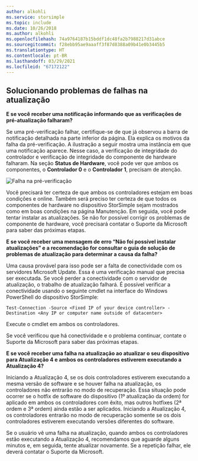 ```yaml
---
author: alkohli
ms.service: storsimple
ms.topic: include
ms.date: 10/26/2018
ms.author: alkohli
ms.openlocfilehash: 74a9764187b15bddf1dc48fa2b7988217d31abce
ms.sourcegitcommit: f28ebb95ae9aaaff3f87d8388a09b41e0b3445b5
ms.translationtype: HT
ms.contentlocale: pt-BR
ms.lasthandoff: 03/29/2021
ms.locfileid: "67172122"
---
```

## <a name="troubleshooting-update-failures"></a>Solucionando problemas de falhas na atualização
**E se você receber uma notificação informando que as verificações de pré-atualização falharam?**

Se uma pré-verificação falhar, certifique-se de que já observou a barra de notificação detalhada na parte inferior da página. Ela explica os motivos da falha da pré-verificação. A ilustração a seguir mostra uma instância em que uma notificação aparece. Nesse caso, a verificação de integridade do controlador e verificação de integridade do componente de hardware falharam. Na seção **Status de Hardware**, você pode ver que ambos os componentes, o **Controlador 0** e o **Controlador 1**, precisam de atenção.

  ![Falha na pré-verificação](./media/storsimple-install-troubleshooting/HCS_PreUpdateCheckFailed-include.png)

Você precisará ter certeza de que ambos os controladores estejam em boas condições e online. Também será preciso ter certeza de que todos os componentes de hardware no dispositivo StorSimple sejam mostrados como em boas condições na página Manutenção. Em seguida, você pode tentar instalar as atualizações. Se não for possível corrigir os problemas de componente de hardware, você precisará contatar o Suporte da Microsoft para saber das próximas etapas.

**E se você receber uma mensagem de erro “Não foi possível instalar atualizações” e a recomendação for consultar o guia de solução de problemas de atualização para determinar a causa da falha?**

Uma causa provável para isso pode ser a falta de conectividade com os servidores Microsoft Update. Essa é uma verificação manual que precisa ser executada. Se você perder a conectividade com o servidor de atualização, o trabalho de atualização falhará. É possível verificar a conectividade usando o seguinte cmdlet na interface do Windows PowerShell do dispositivo StorSimple:

 `Test-Connection -Source <Fixed IP of your device controller> -Destination <Any IP or computer name outside of datacenter>`

Execute o cmdlet em ambos os controladores.

Se você verificou que há conectividade e o problema continuar, contate o Suporte da Microsoft para saber das próximas etapas.

**E se você receber uma falha na atualização ao atualizar o seu dispositivo para Atualização 4 e ambos os controladores estiverem executando a Atualização 4?**

Iniciando a Atualização 4, se os dois controladores estiverem executando a mesma versão de software e se houver falha na atualização, os controladores não entrarão no modo de recuperação. Essa situação pode ocorrer se o hotfix de software do dispositivo (1º atualização da ordem) for aplicado em ambos os controladores com êxito, mas outros hotfixes (2ª ordem e 3ª ordem) ainda estão a ser aplicados. Iniciando a Atualização 4, os controladores entrarão no modo de recuperação somente se os dois controladores estiverem executando versões diferentes do software. 

Se o usuário vê uma falha na atualização, quando ambos os controladores estão executando a Atualização 4, recomendamos que aguarde alguns minutos e, em seguida, tente atualizar novamente. Se a repetição falhar, ele deverá contatar o Suporte da Microsoft.
